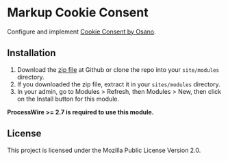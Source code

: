 # Markup Cookie Consent
Configure and implement [Cookie Consent by Osano](https://cookieconsent.osano.com/).

## Installation
1. Download the [zip file](https://github.com/nbcommunication/MarkupCookieConsentOsano/archive/master.zip) at Github or clone the repo into your `site/modules` directory.
2. If you downloaded the zip file, extract it in your `sites/modules` directory.
3. In your admin, go to Modules > Refresh, then Modules > New, then click on the Install button for this module.

**ProcessWire >= 2.7 is required to use this module.**

## License
This project is licensed under the Mozilla Public License Version 2.0.
